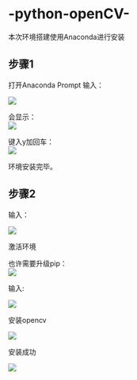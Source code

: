 # -python-openCV-

本次环境搭建使用Anaconda进行安装
## 步骤1
打开Anaconda Prompt 输入：
  
![](https://github.com/Heured/-python-openCV-/tree/master/Image/01.JPG)
  
会显示：  
![](https://github.com/Heured/-python-openCV-/tree/master/Image/02.JPG)
  
键入y加回车：  
![](https://github.com/Heured/-python-openCV-/tree/master/Image/03.JPG)
  
环境安装完毕。
  
  
## 步骤2
输入：
  
![](https://github.com/Heured/-python-openCV-/tree/master/Image/04.JPG)
  
激活环境  

也许需要升级pip：  
![](https://github.com/Heured/-python-openCV-/tree/master/Image/05.JPG)
  
输入:
  
![](https://github.com/Heured/-python-openCV-/tree/master/Image/06.JPG)
  
安装opencv
  
  
![](https://github.com/Heured/-python-openCV-/tree/master/Image/07.JPG)
  
安装成功  
  
  
![](https://github.com/Heured/-python-openCV-/tree/master/Image/08.JPG)

